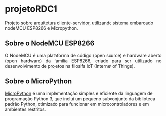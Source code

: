 # projetoRDC1
Projeto sobre arquitetura cliente-servidor, utilizando sistema embarcado nodeMCU ESP8266 e Micropython.

<h2>Sobre o NodeMCU ESP8266</h2>

<p align="justify">O NodeMCU é uma plataforma de código (open source) e hardware aberto (open hardware) da família ESP8266, criado para ser utilizado no desenvolvimento de projetos na filosifa IoT (Internet of Things).</p> 
<p>

<h2>Sobre o MicroPython</h2>

<p><a href="https://micropython.org/">MicroPython</a> é uma implementação simples e eficiente da linguagem de programação Python 3, que inclui um pequeno subconjunto da biblioteca padrão Python,  otimizado para funcionar em microcontroladores e em ambientes restritos.</p>
